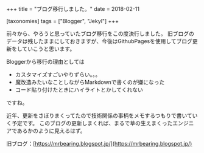 +++
title = "ブログ移行しました。"
date = 2018-02-11

[taxonomies]
tags = ["Blogger", "Jekyl"]
+++


前々から、やろうと思っていたブログ移行をこの度決行しました。
旧ブログのデータは残したままにしておきますが、今後はGithubPagesを使用してブログ更新をしていこうと思います。

Bloggerから移行の理由としては

* カスタマイズすごいやりずらい。。。
* 魔改造みたいなことしながらMarkdownで書くのが嫌になった
* コード貼り付けたときにハイライトとかしてくれない

ですね。


近年、更新をさぼりまくってたので技術関係の事柄をメモするつもりで書いていく予定です。
このブログの更新しまくれば、まるで草の生えまくったエンジニアであるかのように見えるはず。

旧ブログ：[https://mrbearing.blogspot.jp/](https://mrbearing.blogspot.jp/)

